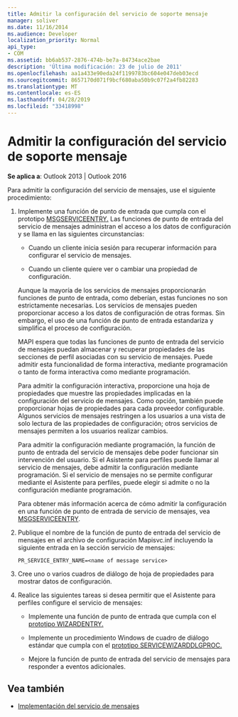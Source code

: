```yaml
---
title: Admitir la configuración del servicio de soporte mensaje
manager: soliver
ms.date: 11/16/2014
ms.audience: Developer
localization_priority: Normal
api_type:
- COM
ms.assetid: bb6ab537-2876-474b-be7a-84734ace2bae
description: 'Última modificación: 23 de julio de 2011'
ms.openlocfilehash: aa1a433e90eda24f1199783bc604e047deb03ecd
ms.sourcegitcommit: 8657170d071f9bcf680aba50b9c07f2a4fb82283
ms.translationtype: MT
ms.contentlocale: es-ES
ms.lasthandoff: 04/28/2019
ms.locfileid: "33418998"
---
```

# <a name="supporting-message-service-configuration"></a>Admitir la configuración del servicio de soporte mensaje
  
**Se aplica a**: Outlook 2013 | Outlook 2016 
  
Para admitir la configuración del servicio de mensajes, use el siguiente procedimiento:
  
1. Implemente una función de punto de entrada que cumpla con el prototipo [MSGSERVICEENTRY.](msgserviceentry.md) Las funciones de punto de entrada del servicio de mensajes administran el acceso a los datos de configuración y se llama en las siguientes circunstancias: 
    
   - Cuando un cliente inicia sesión para recuperar información para configurar el servicio de mensajes.
    
   - Cuando un cliente quiere ver o cambiar una propiedad de configuración. 
    
   Aunque la mayoría de los servicios de mensajes proporcionarán funciones de punto de entrada, como deberían, estas funciones no son estrictamente necesarias. Los servicios de mensajes pueden proporcionar acceso a los datos de configuración de otras formas. Sin embargo, el uso de una función de punto de entrada estandariza y simplifica el proceso de configuración.
    
   MAPI espera que todas las funciones de punto de entrada del servicio de mensajes puedan almacenar y recuperar propiedades de las secciones de perfil asociadas con su servicio de mensajes. Puede admitir esta funcionalidad de forma interactiva, mediante programación o tanto de forma interactiva como mediante programación.
    
   Para admitir la configuración interactiva, proporcione una hoja de propiedades que muestre las propiedades implicadas en la configuración del servicio de mensajes. Como opción, también puede proporcionar hojas de propiedades para cada proveedor configurable. Algunos servicios de mensajes restringen a los usuarios a una vista de solo lectura de las propiedades de configuración; otros servicios de mensajes permiten a los usuarios realizar cambios.
    
   Para admitir la configuración mediante programación, la función de punto de entrada del servicio de mensajes debe poder funcionar sin intervención del usuario. Si el Asistente para perfiles puede llamar al servicio de mensajes, debe admitir la configuración mediante programación. Si el servicio de mensajes no se permite configurar mediante el Asistente para perfiles, puede elegir si admite o no la configuración mediante programación.
    
   Para obtener más información acerca de cómo admitir la configuración en una función de punto de entrada de servicio de mensajes, vea [MSGSERVICEENTRY](msgserviceentry.md).
    
2. Publique el nombre de la función de punto de entrada del servicio de mensajes en el archivo de configuración Mapisvc.inf incluyendo la siguiente entrada en la sección servicio de mensajes:
    
   `PR_SERVICE_ENTRY_NAME=<name of message service>`
    
3. Cree uno o varios cuadros de diálogo de hoja de propiedades para mostrar datos de configuración.
    
4. Realice las siguientes tareas si desea permitir que el Asistente para perfiles configure el servicio de mensajes:
    
   - Implemente una función de punto de entrada que cumpla con el [prototipo WIZARDENTRY.](wizardentry.md) 
    
   - Implemente un procedimiento Windows de cuadro de diálogo estándar que cumpla con el [prototipo SERVICEWIZARDDLGPROC.](servicewizarddlgproc.md) 
    
   - Mejore la función de punto de entrada del servicio de mensajes para responder a eventos adicionales.
    
## <a name="see-also"></a>Vea también

- [Implementación del servicio de mensajes](message-service-implementation.md)

